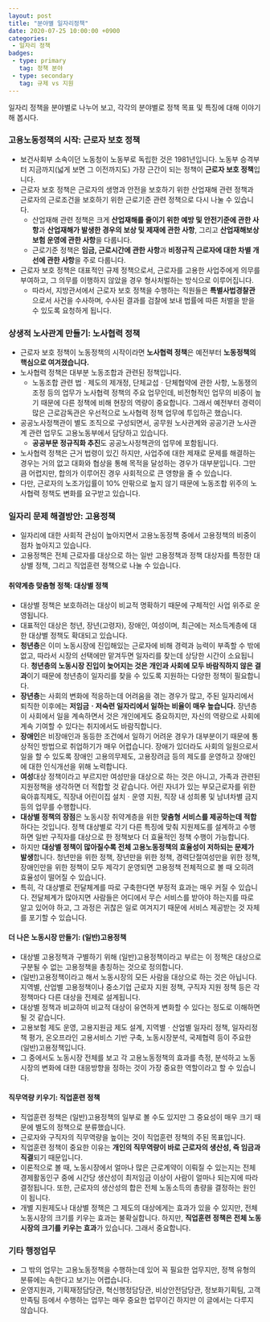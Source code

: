 ```yaml
---
layout: post
title: "분야별 일자리정책"
date: 2020-07-25 10:00:00 +0900
categories: 
 - 일자리 정책
badges:
 - type: primary
   tag: 정책 분야
 - type: secondary
   tag: 규제 vs 지원
---
```


일자리 정책을 분야별로 나누어 보고, 각각의 분야별로 정책 목표 및 특징에 대해 이야기해 봅시다.

<!--more-->

### **고용노동정책의 시작: 근로자 보호 정책**
- 보건사회부 소속이던 노동청이 노동부로 독립한 것은 1981년입니다. 노동부 승격부터 지금까지(넓게 보면 그 이전까지도) 가장 근간이 되는 정책이 **근로자 보호 정책**입니다.
- 근로자 보호 정책은 근로자의 생명과 안전을 보호하기 위한 산업재해 관련 정책과 근로자의 근로조건을 보호하기 위한 근로기준 관련 정책으로 다시 나눌 수 있습니다.
  - 산업재해 관련 정책은 크게 **산업재해를 줄이기 위한 예방 및 안전기준에 관한 사항**과 **산업재해가 발생한 경우의 보상 및 제재에 관한 사항**, 그리고 **산업재해보상보험 운영에 관한 사항**을 다룹니다.
  - 근로기준 정책은 **임금, 근로시간에 관한 사항**과 **비정규직 근로자에 대한 차별 개선에 관한 사항**을 주로 다룹니다.
- 근로자 보호 정책은 대표적인 규제 정책으로서, 근로자를 고용한 사업주에게 의무를 부여하고, 그 의무를 이행하지 않았을 경우 형사처벌하는 방식으로 이루어집니다.
  - 따라서, 지방관서에서 근로자 보호 정책을 수행하는 직원들은 **특별사법경찰관**으로서 사건을 수사하며, 수사된 결과를 검찰에 보내 법률에 따른 처벌을 받을 수 있도록 요청하게 됩니다.
  
### **상생적 노사관계 만들기: 노사협력 정책**
- 근로자 보호 정책이 노동정책의 시작이라면 **노사협력 정책**은 예전부터 **노동정책의 핵심으로 여겨졌습니다.**
- 노사협력 정책은 대부분 노동조합과 관련된 정책입니다.
  - 노동조합 관련 법ㆍ제도의 제개정, 단체교섭ㆍ단체협약에 관한 사항, 노동쟁의 조정 등의 업무가 노사협력 정책의 주요 업무인데, 비전형적인 업무의 비중이 높기 때문에 다른 정책에 비해 현장의 역량이 중요합니다. 그래서 예전부터 경력이 많은 근로감독관은 우선적으로 노사협력 정책 업무에 투입하곤 했습니다.
- 공공노사정책관이 별도 조직으로 구성되면서, 공무원 노사관계와 공공기관 노사관계 관련 업무도 고용노동부에서 담당하고 있습니다.
  - **공공부문 정규직화 추진**도 공공노사정책관의 업무에 포함됩니다.
- 노사협력 정책은 근거 법령이 있긴 하지만, 사업주에 대한 제재로 문제를 해결하는 경우는 거의 없고 대화와 협상을 통해 목적을 달성하는 경우가 대부분입니다. 그만큼 어렵지만, 합의가 이루어진 경우 사회적으로 큰 영향을 줄 수 있습니다.
- 다만, 근로자의 노조가입률이 10% 안팎으로 높지 않기 때문에 노동조합 위주의 노사협력 정책도 변화를 요구받고 있습니다.

### **일자리 문제 해결방안: 고용정책**
- 일자리에 대한 사회적 관심이 높아지면서 고용노동정책 중에서 고용정책의 비중이 점차 높아지고 있습니다.
- 고용정책은 전체 근로자를 대상으로 하는 일반 고용정책과 정책 대상자를 특정한 대상별 정책, 그리고 직업훈련 정책으로 나눌 수 있습니다.

#### **취약계층 맞춤형 정책: 대상별 정책**
  - 대상별 정책은 보호하려는 대상이 비교적 명확하기 때문에 구체적인 사업 위주로 운영됩니다.
  - 대표적인 대상은 청년, 장년(고령자), 장애인, 여성이며, 최근에는 저소득계층에 대한 대상별 정책도 확대되고 있습니다.
  - **청년층**은 이미 노동시장에 진입해있는 근로자에 비해 경력과 능력이 부족할 수 밖에 없고, 따라서 시장의 선택에만 맡겨두면 일자리를 찾는데 상당한 시간이 소요됩니다. **청년층의 노동시장 진입이 늦어지는 것은 개인과 사회에 모두 바람직하지 않은 결과**이기 때문에 청년층이 일자리를 찾을 수 있도록 지원하는 다양한 정책이 필요합니다.
  - **장년층**는 사회의 변화에 적응하는데 어려움을 겪는 경우가 많고, 주된 일자리에서 퇴직한 이후에는 **저임금ㆍ저숙련 일자리에서 일하는 비율이 매우 높습니다.** 장년층이 사회에서 일을 계속하면서 것은 개인에게도 중요하지만, 자신의 역량으로 사회에 계속 기여할 수 있다는 취지에서도 바람직합니다.
  - **장애인**은 비장애인과 동등한 조건에서 일하기 어려운 경우가 대부분이기 때문에 통상적인 방법으로 취업하기가 매우 어렵습니다. 장애가 있더라도 사회의 일원으로서 일을 할 수 있도록 장애인 고용의무제도, 고용장려금 등의 제도를 운영하고 장애인에 대한 인식개선을 위해 노력합니다.
  - **여성**대상 정책이라고 부르지만 여성만을 대상으로 하는 것은 아니고, 가족과 관련된 지원정책을 생각하면 더 적합할 것 같습니다. 어린 자녀가 있는 부모근로자를 위한 육아휴직제도, 직장내 어린이집 설치ㆍ운영 지원, 직장 내 성희롱 및 남녀차별 금지 등의 업무를 수행합니다.
  - **대상별 정책의 장점**은 노동시장 취약계층을 위한 **맞춤형 서비스를 제공하는데 적합**하다는 것입니다. 정책 대상별로 각기 다른 특징에 맞춰 지원제도를 설계하고 수행하면 일반 구직자를 대상으로 한 정책보다 더 효율적인 정책 수행이 가능합니다.
  - 하지만 **대상별 정책이 많아질수록 전체 고용노동정책의 효율성이 저하되는 문제가 발생**합니다. 청년만을 위한 정책, 장년만을 위한 정책, 경력단절여성만을 위한 정책, 장애인만을 위한 정책이 모두 제각기 운영되면 고용정책 전체적으로 볼 때 오히려 효율성이 떨어질 수 있습니다.
  - 특히, 각 대상별로 전달체계를 따로 구축한다면 부정적 효과는 매우 커질 수 있습니다. 전달체계가 많아지면 사람들은 어디에서 무슨 서비스를 받아야 하는지를 따로 알고 있어야 하고, 그 과정은 귀찮은 일로 여겨지기 때문에 서비스 제공받는 것 자체를 포기할 수 있습니다.
  
#### **더 나은 노동시장 만들기: (일반)고용정책**
  - 대상별 고용정책과 구별하기 위해 (일반)고용정책이라고 부르는 이 정책은 대상으로 구분될 수 없는 고용정책을 총칭하는 것으로 정의합니다.
  - (일반)고용정책이라고 해서 노동시장의 모든 사람을 대상으로 하는 것은 아닙니다. 지역별, 산업별 고용정책이나 중소기업 근로자 지원 정책, 구직자 지원 정책 등은 각 정책마다 다른 대상을 전제로 설계됩니다.
  - 대상별 정책과 비교하여 비교적 대상이 유연하게 변화할 수 있다는 정도로 이해하면 될 것 같습니다. 
  - 고용보험 제도 운영, 고용지원금 제도 설계, 지역별ㆍ산업별 일자리 정책, 일자리정책 평가, 온오프라인 고용서비스 기반 구축, 노동시장분석, 국제협력 등이 주요한 (일반)고용정책입니다.
  - 그 중에서도 노동시장 전체를 보고 각 고용노동정책의 효과를 측정, 분석하고 노동시장의 변화에 대한 대응방향을 정하는 것이 가장 중요한 역할이라고 할 수 있습니다.

#### **직무역량 키우기: 직업훈련 정책**
  - 직업훈련 정책은 (일반)고용정책의 일부로 볼 수도 있지만 그 중요성이 매우 크기 때문에 별도의 정책으로 분류했습니다.
  - 근로자와 구직자의 직무역량을 높이는 것이 직업훈련 정책의 주된 목표입니다.
  - 직업훈련 정책이 중요한 이유는 **개인의 직무역량이 바로 근로자의 생산성, 즉 임금과 직결**되기 때문입니다.
  - 이론적으로 볼 때, 노동시장에서 얼마나 많은 근로계약이 이뤄질 수 있는지는 전체 경제활동인구 중에 시간당 생산성이 최저임금 이상이 사람이 얼마나 되는지에 따라 결정됩니다. 또한, 근로자의 생산성의 합은 전체 노동소득의 총량을 결정하는 원인이 됩니다.
  - 개별 지원제도나 대상별 정책은 그 제도의 대상에게는 효과가 있을 수 있지만, 전체 노동시장의 크기를 키우는 효과는 불확실합니다. 하지만, **직업훈련 정책은 전체 노동시장의 크기를 키우는 효과**가 있습니다. 그래서 중요합니다.
  
### **기타 행정업무**
- 그 밖의 업무는 고용노동정책을 수행하는데 있어 꼭 필요한 업무지만, 정책 유형의 분류에는 속한다고 보기는 어렵습니다.
- 운영지원과, 기획재정담당관, 혁신행정담당관, 비상안전담당관, 정보화기획팀, 고객만족팀 등에서 수행하는 업무는 매우 중요한 업무이긴 하지만 이 글에서는 다루지 않습니다.
